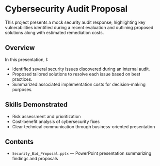 # Cybersecurity Audit Proposal

This project presents a mock security audit response, highlighting key vulnerabilities identified during a recent evaluation and outlining proposed solutions along with estimated remediation costs.

## Overview
In this presentation, I:
- Identified several security issues discovered during an internal audit.
- Proposed tailored solutions to resolve each issue based on best practices.
- Summarized associated implementation costs for decision-making purposes.

## Skills Demonstrated
- Risk assessment and prioritization
- Cost-benefit analysis of cybersecurity fixes
- Clear technical communication through business-oriented presentation

## Contents
- `Security_Bid_Proposal.pptx` — PowerPoint presentation summarizing findings and proposals
